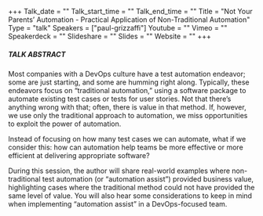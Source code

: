 +++
Talk_date = ""
Talk_start_time = ""
Talk_end_time = ""
Title = "Not Your Parents’ Automation - Practical Application of Non-Traditional Automation"
Type = "talk"
Speakers = ["paul-grizzaffi"]
Youtube = ""
Vimeo = ""
Speakerdeck = ""
Slideshare = ""
Slides = ""
Website = ""
+++

##### TALK ABSTRACT

Most companies with a DevOps culture have a test automation endeavor; some are just starting, and some are humming right along. Typically, these endeavors focus on “traditional automation,” using a software package to automate existing test cases or tests for user stories. Not that there’s anything wrong with that; often, there is value in that method. If, however, we use only the traditional approach to automation, we miss opportunities to exploit the power of automation.

Instead of focusing on how many test cases we can automate, what if we consider this: how can automation help teams be more effective or more efficient at delivering appropriate software?

During this session, the author will share real-world examples where non-traditional test automation (or “automation assist”) provided business value, highlighting cases where the traditional method could not have provided the same level of value. You will also hear some considerations to keep in mind when implementing “automation assist” in a DevOps-focused team.
